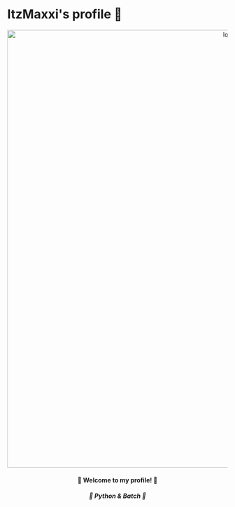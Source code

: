 # ItzMaxxi's profile 💮
<div align="middle" alt="card">
  <img src="https://cdn.discordapp.com/attachments/906600166340067358/911641359100805170/Novo_Projeto_4.png" alt="logo" width="1000px"> 
  <h4> 🍥 Welcome to my profile! 🍥 </h4>
  <h5> 🔮 Python & Batch 🔮</h5>
</div>
